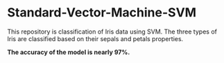 # Standard-Vector-Machine-SVM
This repository is classification of Iris data using SVM. The three types of Iris are classified based on their sepals and petals properties.

**The accuracy of the model is nearly 97%.**
